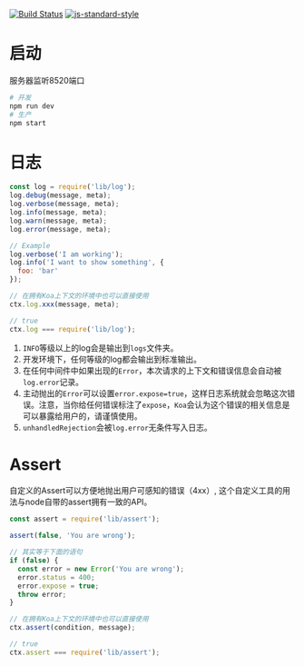 [![Build Status](https://travis-ci.org/Baoleme/Server.svg?branch=master)](https://travis-ci.org/Baoleme/Server) [![js-standard-style](https://img.shields.io/badge/code%20style-standard-brightgreen.svg)](http://standardjs.com)

# 启动
服务器监听8520端口
```bash
# 开发
npm run dev
# 生产
npm start
```

# 日志
```js
const log = require('lib/log');
log.debug(message, meta);
log.verbose(message, meta);
log.info(message, meta);
log.warn(message, meta);
log.error(message, meta);

// Example
log.verbose('I am working');
log.info('I want to show something', {
  foo: 'bar'
});
```

```js
// 在拥有Koa上下文的环境中也可以直接使用
ctx.log.xxx(message, meta);

// true
ctx.log === require('lib/log');
```

1. `INFO`等级以上的log会是输出到`logs`文件夹。
2. 开发环境下，任何等级的log都会输出到标准输出。
3. 在任何中间件中如果出现的`Error`，本次请求的上下文和错误信息会自动被`log.error`记录。
4. 主动抛出的`Error`可以设置`error.expose=true`，这样日志系统就会忽略这次错误。注意，当你给任何错误标注了`expose`，`Koa`会认为这个错误的相关信息是可以暴露给用户的，请谨慎使用。
5. `unhandledRejection`会被`log.error`无条件写入日志。

# Assert
自定义的Assert可以方便地抛出用户可感知的错误（4xx）, 这个自定义工具的用法与node自带的assert拥有一致的API。

```js
const assert = require('lib/assert');

assert(false, 'You are wrong');

// 其实等于下面的语句
if (false) {
  const error = new Error('You are wrong');
  error.status = 400;
  error.expose = true;
  throw error;
}
```

```js
// 在拥有Koa上下文的环境中也可以直接使用
ctx.assert(condition, message);

// true
ctx.assert === require('lib/assert');
```